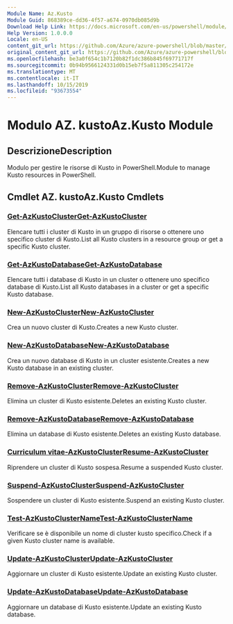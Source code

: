 ```yaml
---
Module Name: Az.Kusto
Module Guid: 868389ce-dd36-4f57-a674-0970db085d9b
Download Help Link: https://docs.microsoft.com/en-us/powershell/module/az.kusto
Help Version: 1.0.0.0
Locale: en-US
content_git_url: https://github.com/Azure/azure-powershell/blob/master/src/Kusto/Kusto/help/Az.Kusto.md
original_content_git_url: https://github.com/Azure/azure-powershell/blob/master/src/Kusto/Kusto/help/Az.Kusto.md
ms.openlocfilehash: be3a0f654c1b7120b82f1dc386b845f69771717f
ms.sourcegitcommit: 0b94b9566124331d0b15eb7f5a811305c254172e
ms.translationtype: MT
ms.contentlocale: it-IT
ms.lasthandoff: 10/15/2019
ms.locfileid: "93673554"
---
```

# <span data-ttu-id="2f3a5-101">Modulo AZ. kusto</span><span class="sxs-lookup"><span data-stu-id="2f3a5-101">Az.Kusto Module</span></span>
## <span data-ttu-id="2f3a5-102">Descrizione</span><span class="sxs-lookup"><span data-stu-id="2f3a5-102">Description</span></span>
<span data-ttu-id="2f3a5-103">Modulo per gestire le risorse di Kusto in PowerShell.</span><span class="sxs-lookup"><span data-stu-id="2f3a5-103">Module to manage Kusto resources in PowerShell.</span></span>

## <span data-ttu-id="2f3a5-104">Cmdlet AZ. kusto</span><span class="sxs-lookup"><span data-stu-id="2f3a5-104">Az.Kusto Cmdlets</span></span>
### [<span data-ttu-id="2f3a5-105">Get-AzKustoCluster</span><span class="sxs-lookup"><span data-stu-id="2f3a5-105">Get-AzKustoCluster</span></span>](Get-AzKustoCluster.md)
<span data-ttu-id="2f3a5-106">Elencare tutti i cluster di Kusto in un gruppo di risorse o ottenere uno specifico cluster di Kusto.</span><span class="sxs-lookup"><span data-stu-id="2f3a5-106">List all Kusto clusters in a resource group or get a specific Kusto cluster.</span></span>

### [<span data-ttu-id="2f3a5-107">Get-AzKustoDatabase</span><span class="sxs-lookup"><span data-stu-id="2f3a5-107">Get-AzKustoDatabase</span></span>](Get-AzKustoDatabase.md)
<span data-ttu-id="2f3a5-108">Elencare tutti i database di Kusto in un cluster o ottenere uno specifico database di Kusto.</span><span class="sxs-lookup"><span data-stu-id="2f3a5-108">List all Kusto databases in a cluster or get a specific Kusto database.</span></span>

### [<span data-ttu-id="2f3a5-109">New-AzKustoCluster</span><span class="sxs-lookup"><span data-stu-id="2f3a5-109">New-AzKustoCluster</span></span>](New-AzKustoCluster.md)
<span data-ttu-id="2f3a5-110">Crea un nuovo cluster di Kusto.</span><span class="sxs-lookup"><span data-stu-id="2f3a5-110">Creates a new Kusto cluster.</span></span>

### [<span data-ttu-id="2f3a5-111">New-AzKustoDatabase</span><span class="sxs-lookup"><span data-stu-id="2f3a5-111">New-AzKustoDatabase</span></span>](New-AzKustoDatabase.md)
<span data-ttu-id="2f3a5-112">Crea un nuovo database di Kusto in un cluster esistente.</span><span class="sxs-lookup"><span data-stu-id="2f3a5-112">Creates a new Kusto database in an existing cluster.</span></span>

### [<span data-ttu-id="2f3a5-113">Remove-AzKustoCluster</span><span class="sxs-lookup"><span data-stu-id="2f3a5-113">Remove-AzKustoCluster</span></span>](Remove-AzKustoCluster.md)
<span data-ttu-id="2f3a5-114">Elimina un cluster di Kusto esistente.</span><span class="sxs-lookup"><span data-stu-id="2f3a5-114">Deletes an existing Kusto cluster.</span></span>

### [<span data-ttu-id="2f3a5-115">Remove-AzKustoDatabase</span><span class="sxs-lookup"><span data-stu-id="2f3a5-115">Remove-AzKustoDatabase</span></span>](Remove-AzKustoDatabase.md)
<span data-ttu-id="2f3a5-116">Elimina un database di Kusto esistente.</span><span class="sxs-lookup"><span data-stu-id="2f3a5-116">Deletes an existing Kusto database.</span></span>

### [<span data-ttu-id="2f3a5-117">Curriculum vitae-AzKustoCluster</span><span class="sxs-lookup"><span data-stu-id="2f3a5-117">Resume-AzKustoCluster</span></span>](Resume-AzKustoCluster.md)
<span data-ttu-id="2f3a5-118">Riprendere un cluster di Kusto sospesa.</span><span class="sxs-lookup"><span data-stu-id="2f3a5-118">Resume a suspended Kusto cluster.</span></span>

### [<span data-ttu-id="2f3a5-119">Suspend-AzKustoCluster</span><span class="sxs-lookup"><span data-stu-id="2f3a5-119">Suspend-AzKustoCluster</span></span>](Suspend-AzKustoCluster.md)
<span data-ttu-id="2f3a5-120">Sospendere un cluster di Kusto esistente.</span><span class="sxs-lookup"><span data-stu-id="2f3a5-120">Suspend an existing Kusto cluster.</span></span>

### [<span data-ttu-id="2f3a5-121">Test-AzKustoClusterName</span><span class="sxs-lookup"><span data-stu-id="2f3a5-121">Test-AzKustoClusterName</span></span>](Test-AzKustoClusterName.md)
<span data-ttu-id="2f3a5-122">Verificare se è disponibile un nome di cluster kusto specifico.</span><span class="sxs-lookup"><span data-stu-id="2f3a5-122">Check if a given Kusto cluster name is available.</span></span>

### [<span data-ttu-id="2f3a5-123">Update-AzKustoCluster</span><span class="sxs-lookup"><span data-stu-id="2f3a5-123">Update-AzKustoCluster</span></span>](Update-AzKustoCluster.md)
<span data-ttu-id="2f3a5-124">Aggiornare un cluster di Kusto esistente.</span><span class="sxs-lookup"><span data-stu-id="2f3a5-124">Update an existing Kusto cluster.</span></span>

### [<span data-ttu-id="2f3a5-125">Update-AzKustoDatabase</span><span class="sxs-lookup"><span data-stu-id="2f3a5-125">Update-AzKustoDatabase</span></span>](Update-AzKustoDatabase.md)
<span data-ttu-id="2f3a5-126">Aggiornare un database di Kusto esistente.</span><span class="sxs-lookup"><span data-stu-id="2f3a5-126">Update an existing Kusto database.</span></span>

